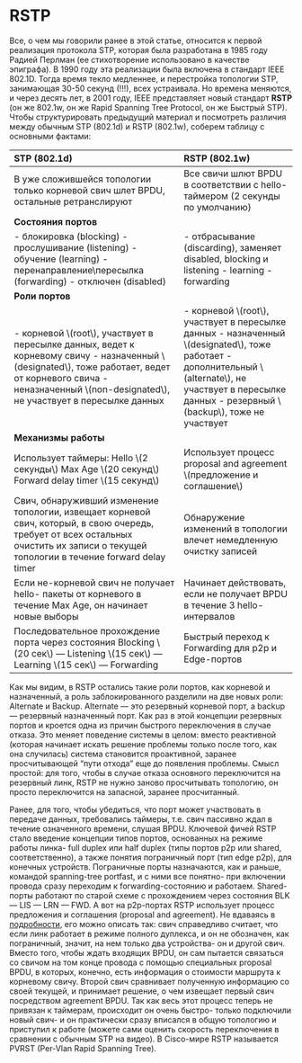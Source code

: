 # RSTP

Все, о чем мы говорили ранее в этой статье, относится к первой реализация протокола STP, которая была разработана в 1985 году Радией Перлман \(ее стихотворение использовано в качестве эпиграфа\). В 1990 году эта реализации была включена в стандарт IEEE 802.1D. Тогда время текло медленнее, и перестройка топологии STP, занимающая 30-50 секунд \(!!!\), всех устраивала. Но времена меняются, и через десять лет, в 2001 году, IEEE представляет новый стандарт **RSTP** \(он же 802.1w, он же Rapid Spanning Tree Protocol, он же Быстрый STP\). Чтобы структурировать предыдущий материал и посмотреть различия между обычным STP \(802.1d\) и RSTP \(802.1w\), соберем таблицу с основными фактами:

| **STP \(802.1d\)** | **RSTP \(802.1w\)** |
| :--- | :--- |
| В уже сложившейся топологии только корневой свич шлет BPDU, остальные ретранслируют | Все свичи шлют BPDU в соответствии с hello-таймером \(2 секунды по умолчанию\) |
| **Состояния портов** |  |
| - блокировка \(blocking\)  - прослушивание \(listening\)  - обучение \(learning\)  - перенаправление\пересылка \(forwarding\)  - отключен \(disabled\) | - отбрасывание \(discarding\), заменяет disabled, blocking и listening  - learning  - forwarding |
| **Роли портов** |  |
| - корневой \\(root\\), участвует в пересылке данных, ведет к корневому свичу  - назначенный \\(designated\\), тоже работает, ведет от корневого свича  - неназначенный \\(non-designated\\), не участвует в пересылке данных | - корневой \\(root\\), участвует в пересылке данных  - назначенный \\(designated\\), тоже работает  - дополнительный \\(alternate\\), не участвует в пересылке данных  - резервный \\(backup\\), тоже не участвует |
| **Механизмы работы** |  |
| Использует таймеры:  Hello \\(2 секунды\\)  Max Age \\(20 секунд\\)  Forward delay timer \\(15 секунд\\) | Использует процесс proposal and agreement \\(предложение и соглашение\\) |
| Свич, обнаруживший изменение топологии, извещает корневой свич, который, в свою очередь, требует от всех остальных очистить их записи о текущей топологии в течение forward delay timer | Обнаружение изменений в топологии влечет немедленную очистку записей |
| Если не-корневой свич не получает hello- пакеты от корневого в течение Max Age, он начинает новые выборы | Начинает действовать, если не получает BPDU в течение 3 hello-интервалов |
| Последовательное прохождение порта через состояния Blocking \\(20 сек\\) — Listening \\(15 сек\\) — Learning \\(15 сек\\) — Forwarding | Быстрый переход к Forwarding для p2p и Edge-портов |

Как мы видим, в RSTP остались такие роли портов, как корневой и назначенный, а роль заблокированного разделили на две новых роли: Alternate и Backup. Alternate — это резервный корневой порт, а backup — резервный назначенный порт. Как раз в этой концепции резервных портов и кроется одна из причин быстрого переключения в случае отказа. Это меняет поведение системы в целом: вместо реактивной \(которая начинает искать решение проблемы только после того, как она случилась\) система становится проактивной, заранее просчитывающей “пути отхода” еще до появления проблемы. Смысл простой: для того, чтобы в случае отказа основного переключится на резервный линк, RSTP не нужно заново просчитывать топологию, он просто переключится на запасной, заранее просчитанный.

Ранее, для того, чтобы убедиться, что порт может участвовать в передаче данных, требовались таймеры, т.е. свич пассивно ждал в течение означенного времени, слушая BPDU. Ключевой фичей RSTP стало введение концепции типов портов, основанных на режиме работы линка- full duplex или half duplex \(типы портов p2p или shared, соответственно\), а также понятия пограничный порт \(тип edge p2p\), для конечных устройств. Пограничные порты назначаются, как и раньше, командой spanning-tree portfast, и с ними все понятно- при включении провода сразу переходим к forwarding-состоянию и работаем. Shared-порты работают по старой схеме с прохождением через состояния BLK — LIS — LRN — FWD. А вот на p2p-портах RSTP использует процесс предложения и соглашения \(proposal and agreement\). Не вдаваясь в [подробности,](http://blog.ine.com/2009/09/07/rstp-and-fast-convergence/) его можно описать так: свич справедливо считает, что если линк работает в режиме полного дуплекса, и он не обозначен, как пограничный, значит, на нем только два устройства- он и другой свич. Вместо того, чтобы ждать входящих BPDU, он сам пытается связаться со свичом на том конце провода с помощью специальных proposal BPDU, в которых, конечно, есть информация о стоимости маршрута к корневому свичу. Второй свич сравнивает полученную информацию со своей текущей, и принимает решение, о чем извещает первый свич посредством agreement BPDU. Так как весь этот процесс теперь не привязан к таймерам, происходит он очень быстро- только подключили новый свич- и он практически сразу вписался в общую топологию и приступил к работе \(можете сами оценить скорость переключения в сравнении с обычным STP на видео\). В Cisco-мире RSTP называется PVRST \(Per-Vlan Rapid Spanning Tree\).

